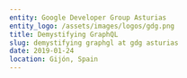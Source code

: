 ```yaml
---
entity: Google Developer Group Asturias
entity_logo: /assets/images/logos/gdg.png
title: Demystifying GraphQL
slug: demystifying graphgl at gdg asturias
date: 2019-01-24
location: Gijón, Spain
---
```

